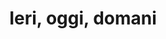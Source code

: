 ---
layout: post
title: Ieri, oggi, domani
director: Vittorio De Sica 
year: 1963
cover: https://images.mubicdn.net/images/film/4001/cache-10547-1577889250/image-w1280.jpg
---